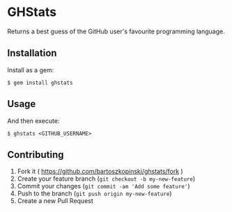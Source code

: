 # GHStats

Returns a best guess of the GitHub user's favourite programming language.

## Installation

Install as a gem:

    $ gem install ghstats

## Usage

And then execute:

    $ ghstats <GITHUB_USERNAME>

## Contributing

1. Fork it ( https://github.com/bartoszkopinski/ghstats/fork )
2. Create your feature branch (`git checkout -b my-new-feature`)
3. Commit your changes (`git commit -am 'Add some feature'`)
4. Push to the branch (`git push origin my-new-feature`)
5. Create a new Pull Request
